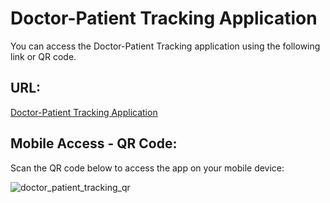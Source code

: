 
# Doctor-Patient Tracking Application

You can access the Doctor-Patient Tracking application using the following link or QR code.

## URL:
[Doctor-Patient Tracking Application](https://doctor-patient-tracking.streamlit.app/)

## Mobile Access - QR Code:
Scan the QR code below to access the app on your mobile device:

![doctor_patient_tracking_qr](https://github.com/user-attachments/assets/af129a0a-4e8a-4db0-adcd-8f4f59dcecf9)
